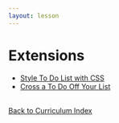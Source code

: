 ```yaml
---
layout: lesson
---
```


# Extensions

- [Style To Do List with CSS](../css)
- [Cross a To Do Off Your List](../delete-to-do)
<!-- - [Connect To Do List to a Back-End API](../api) -->

<br>
<a href="../">Back to Curriculum Index</a>
